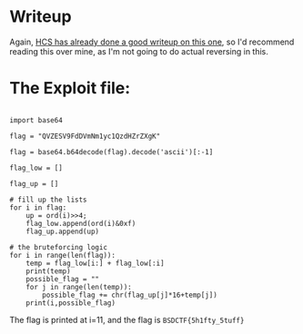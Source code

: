 # Writeup
 
Again, [HCS has already done a good writeup on this one](https://medium.com/@ret2ex/writeup-reverse-engineering-bsides-delhi-ctf-2020-8a3f8bc92fb), so I'd recommend reading this over mine, as I'm not going to do actual reversing in this.

# The Exploit file:

```python3

import base64

flag = "QVZESV9FdDVmNm1yc1QzdHZrZXgK"

flag = base64.b64decode(flag).decode('ascii')[:-1]

flag_low = []

flag_up = []

# fill up the lists
for i in flag:
    up = ord(i)>>4;
    flag_low.append(ord(i)&0xf)
    flag_up.append(up)

# the bruteforcing logic
for i in range(len(flag)):
    temp = flag_low[i:] + flag_low[:i]
    print(temp)
    possible_flag = ""
    for j in range(len(temp)):
        possible_flag += chr(flag_up[j]*16+temp[j])
    print(i,possible_flag)

```

The flag is printed at i=11, and the flag is `BSDCTF{5h1fty_5tuff}`



